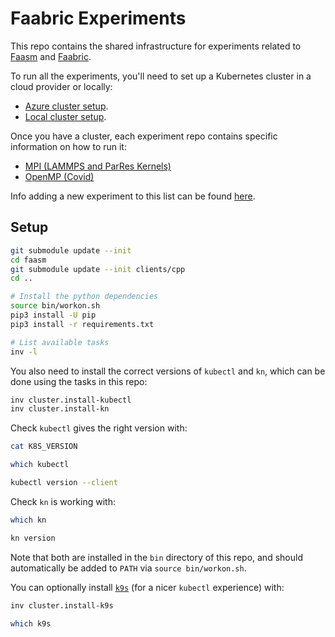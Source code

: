 # Faabric Experiments

This repo contains the shared infrastructure for experiments related to
[Faasm](http://github.com/faasm/faasm) and
[Faabric](https://github.com/faasm/faabric).

To run all the experiments, you'll need to set up a Kubernetes cluster in a
cloud provider or locally:

- [Azure cluster setup](docs/azure.md).
- [Local cluster setup](docs/local.md).

Once you have a cluster, each experiment repo contains specific information on
how to run it:

- [MPI (LAMMPS and ParRes Kernels)](experiments/mpi/README.md)
- [OpenMP (Covid)](experiments/covid/README.md)

Info adding a new experiment to this list can be found
[here](docs/new_experiments.md).

## Setup

```bash
git submodule update --init
cd faasm
git submodule update --init clients/cpp
cd ..

# Install the python dependencies
source bin/workon.sh
pip3 install -U pip
pip3 install -r requirements.txt

# List available tasks
inv -l
```

You also need to install the correct versions of `kubectl` and `kn`, which can
be done using the tasks in this repo:

```bash
inv cluster.install-kubectl
inv cluster.install-kn
```

Check `kubectl` gives the right version with:

```bash
cat K8S_VERSION

which kubectl

kubectl version --client
```

Check `kn` is working with:

```bash
which kn

kn version
```

Note that both are installed in the `bin` directory of this repo, and should
automatically be added to `PATH` via `source bin/workon.sh`.

You can optionally install [`k9s`](https://github.com/derailed/k9s) (for a nicer
`kubectl` experience) with:

```bash
inv cluster.install-k9s

which k9s
```
